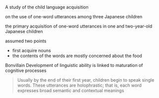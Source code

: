 A study of the child language acquisition

on the use of one-word utterances among three Japanese children

the primary acquisition of one-word utterances in one and two-year-old Japanese children

assumed two points
- first acquire nouns
- the contents of the words are mostly concerned about the food

Bonvillain
Development of linguistic ability is linked to maturation of cognitive processes

> Usually by the end of their first year, children begin to speak single words. These utterances are holophrastic; that is, each word expresses broad semantic and contextual meanings
